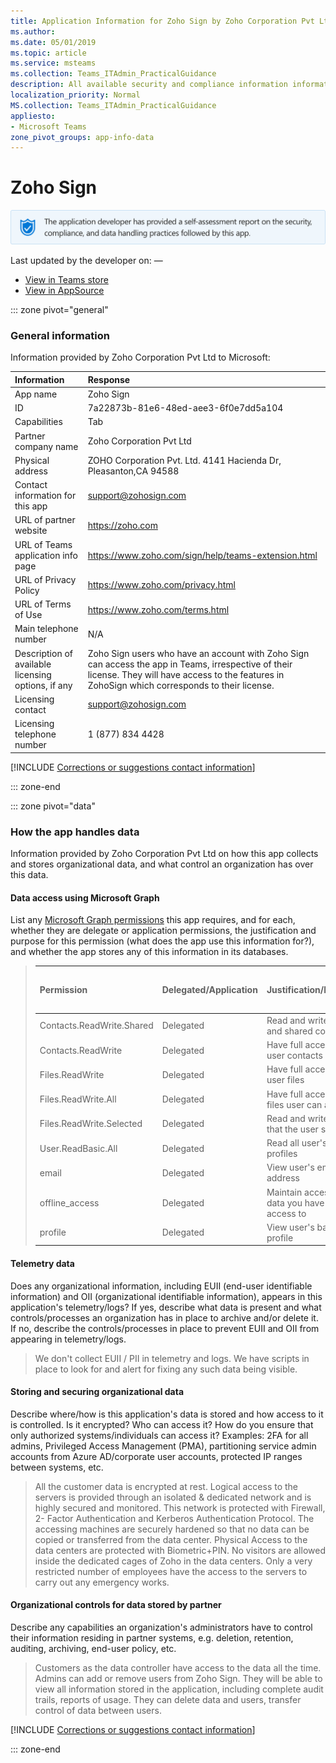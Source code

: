 ```yaml
---
title: Application Information for Zoho Sign by Zoho Corporation Pvt Ltd
ms.author: 
ms.date: 05/01/2019
ms.topic: article
ms.service: msteams
ms.collection: Teams_ITAdmin_PracticalGuidance
description: All available security and compliance information information for Zoho Sign, its data handling policies, its Microsoft Cloud App Security app catalog information, and security/compliance information in the CSA STAR registry.
localization_priority: Normal
MS.collection: Teams_ITAdmin_PracticalGuidance
appliesto:
- Microsoft Teams
zone_pivot_groups: app-info-data
---
```

# Zoho Sign

<p></p><img alt="Self-attestation logo" src="./images/attested.png" width="650"/>
<p>Last updated by the developer on: —</p>

* <a href="https://teams.microsoft.com/l/app/7a22873b-81e6-48ed-aee3-6f0e7dd5a104" target="_blank">View in Teams store</a>
* <a href="https://appsource.microsoft.com/en-us/product/office/WA104382011" target="_blank">View in AppSource</a>

::: zone pivot="general"

### General information

Information provided by Zoho Corporation Pvt Ltd to Microsoft:

| **Information** | **Response** |
|:----------------|:-------------|
| App name | Zoho Sign |
| ID | 7a22873b-81e6-48ed-aee3-6f0e7dd5a104 |
| Capabilities | Tab |
| Partner company name | Zoho Corporation Pvt Ltd |
| Physical address | ZOHO Corporation Pvt. Ltd. 4141 Hacienda Dr, Pleasanton,CA 94588 |
| Contact information for this app | support@zohosign.com |
| URL of partner website | <https://zoho.com> |
| URL of Teams application info page | <https://www.zoho.com/sign/help/teams-extension.html> |
| URL of Privacy Policy | <https://www.zoho.com/privacy.html> |
| URL of Terms of Use | <https://www.zoho.com/terms.html> |
| Main telephone number | N/A |
| Description of available licensing options, if any | Zoho Sign users who have an account with Zoho Sign can access the app in Teams, irrespective of their license. They will have access to the features in ZohoSign which corresponds to their license. |
| Licensing contact | support@zohosign.com |
| Licensing telephone number | 1 (877) 834 4428 |

 [!INCLUDE [Corrections or suggestions contact information](./includes/corrections-or-suggestions.md)]

::: zone-end

::: zone pivot="data"

### How the app handles data

Information provided by Zoho Corporation Pvt Ltd on how this app collects and stores organizational data, and what control an organization has over this data.

#### Data access using Microsoft Graph

List any [Microsoft Graph permissions](https://docs.microsoft.com/en-us/graph/permissions-reference) this app requires, and for each, whether they are delegate or application permissions, the justification and purpose for this permission (what does the app use this information for?), and whether the app stores any of this information in its databases.

>| **Permission**  | **Delegated/Application** | **Justification/Purpose** | **Is any of this data stored in app database(s)?** |
>|:----------------|:--------------------------|:--------------------------|:---------------------------------------------------|
>| Contacts.ReadWrite.Shared | Delegated | Read and write user and shared contacts |  |
>| Contacts.ReadWrite | Delegated | Have full access to user contacts |  |
>| Files.ReadWrite | Delegated | Have full access to user files |  |
>| Files.ReadWrite.All | Delegated | Have full access to all files user can access |  |
>| Files.ReadWrite.Selected | Delegated | Read and write files that the user selects |  |
>| User.ReadBasic.All | Delegated | Read all user&#x27;s basic profiles |  |
>| email | Delegated | View user&#x27;s email address |  |
>| offline_access | Delegated | Maintain access to data you have given it access to |  |
>| profile | Delegated | View user&#x27;s basic profile |  |


#### Telemetry data

Does any organizational information, including EUII (end-user identifiable information) and OII (organizational identifiable information), appears in this application's telemetry/logs? If yes, describe what data is present and what controls/processes an organization has in place to archive and/or delete it. If no, describe the controls/processes in place to prevent EUII and OII from appearing in telemetry/logs.

>We don&#x27;t collect EUII / PII in telemetry and logs. We have scripts in place to look for and alert for fixing any such data being visible.

#### Storing and securing organizational data

Describe where/how is this application's data is stored and how access to it is controlled. Is it encrypted? Who can access it? How do you ensure that only authorized systems/individuals can access it? Examples: 2FA for all admins, Privileged Access Management (PMA), partitioning service admin accounts from Azure AD/corporate user accounts, protected IP ranges between systems, etc.

>All the customer data is encrypted at rest. Logical access to the servers is provided through an isolated &amp; dedicated network and is highly secured and monitored. This network is protected with Firewall, 2- Factor Authentication and Kerberos Authentication Protocol. The accessing machines are securely hardened so that no data can be copied or transferred from the data center. Physical Access to the data centers are protected with Biometric+PIN. No visitors are allowed inside the dedicated cages of Zoho in the data centers. Only a very restricted number of employees have the access to the servers to carry out any emergency works.

#### Organizational controls for data stored by partner

Describe any capabilities an organization's administrators have to control their information residing in partner systems, e.g. deletion, retention, auditing, archiving, end-user policy, etc.

>Customers as the data controller have access to the data all the time. Admins can add or remove users from Zoho Sign. They will be able to view all information stored in the application, including complete audit trails, reports of usage. They can delete data and users, transfer control of data between users.

[!INCLUDE [Corrections or suggestions contact information](./includes/corrections-or-suggestions.md)]

::: zone-end



